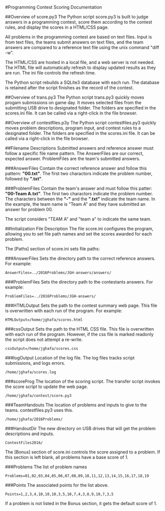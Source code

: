 #Programming Contest Scoring Documentation

##Overview of score.py3
The Python script score.py3 is built to judge answers in a programming contest, score them according to the contest rules, and display the scores in a HTML/CSS page.

All problems in the programming contest are based on text files.  Input is from text files, the teams submit answers on text files, and the team answers are compared to a reference text file using the unix command "diff -w".

The HTML/CSS are hosted in a local file, and a web server is not needed.  The HTML file will automatically refresh to display updated results as they are run.  The ini file controls the refresh time.

The Python script rebuilds a SQLite3 database with each run.  The database is retained after the script finishes as the record of the contest.


##Overview of trans.py3
The Python script trans.py3 quickly moves progam submissions on game day. It moves selected files from the submitting USB drive to designated folder.  The folders are specified in the scores.ini file.
It can be called via a right-click in the file browser.


##Overview of contestfiles.p3y
The Python script contestfiles.py3 quickly moves problem descriptions, program input, and contest rules to a designated folder. The folders are specified in the scores.ini file.
It can be called via a right-click in the file browser.


##Filename Descriptions
Submitted answers and reference answer must follow a specific file name pattern.  The AnswerFiles are our correct, expected answer.  ProblemFiles are the team's submitted answers.

###AnswerFiles 
Contain the correct reference answer and follow this pattern:  **"00.txt"**.
The first two charactors indicate the problem number, followed by **".txt"**.

###ProblemFiles 
Contain the team's answer and must follow this patter: **"00-Team A.txt"**.
The first two charactors indicate the problem number.
The characters between the **"-"** and the **".txt"** indicate the team name.
In the example, the team name is "Team A" and they have submitted an answer for problem 00.

The script considers "TEAM A" and "team a" to indicate the same team.


##Initialization File Description
The file score.ini configures the program, allowing you to set file path names and set the scores awarded for each problem.

The [Paths] section of score.ini sets file paths:

###AnswerFiles
Sets the directory path to the correct reference answers.  For example:

`AnswerFiles=../2016Problems/JGH-answers/answers/`

###ProblemFiles 
Sets the directory path to the contestants answers.  For example:

`ProblemFiles=../2016Problems/JGH-answers/`

###HTMLOutput
Sets the path to the contest summary web page.  This file is overwritten with each run of the program.  For example:

`HTMLOutput=/home/jghafa/scores.html`

###cssOutput
Sets the path to the HTML CSS file.  This file is overwritten with each run of the program.  However, if the css file is marked readonly the script does not attempt a re-write.

`cssOutput=/home/jghafa/scores.css`

###logOutput
Location of the log file. The log files tracks script submissions, and logs errors.

`/home/jghafa/scores.log`

###scoreProg
The location of the scoring script.  The transfer script invokes the score script to update the web page.

`/home/jghafa/contest/score.py3`

###TeamHandouts
The location of problems and inputs to give to the teams.  contestfiles.py3 uses this.

`/home/jghafa/2016Problems/`

###HandoutDir
The new directory on USB drives that will get the problem descriptions and inputs.

`ContestFiles2016/`



The [Bonus] section of score.ini controls the score assigned to a problem.
If this section is left blank, all problems have a base score of 1.

###Problems
The list of problem names

`Problems=01,02,03,04,05,06,07,08,09,10,11,12,13,14,15,16,17,18,19`

###Points
The associated points for the list above.

`Points=1,2,3,4,10,10,10,3,5,10,7,4,3,8,9,10,7,3,5`

If a problem is not listed in the Bonus section, it gets the default score of 1.
